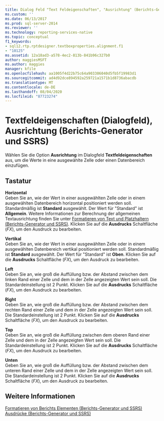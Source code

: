 ```yaml
---
title: Dialog Feld "Text Feldeigenschaften", "Ausrichtung" (Berichts-Generator und SSRS) | Microsoft-Dokumentation
ms.custom: ''
ms.date: 06/13/2017
ms.prod: sql-server-2014
ms.reviewer: ''
ms.technology: reporting-services-native
ms.topic: conceptual
f1_keywords:
- sql12.rtp.rptdesigner.textboxproperties.alignment.f1
- "10125"
ms.assetid: 12a18ad3-a578-4ec2-813b-841b96c327b0
author: maggiesMSFT
ms.author: maggies
manager: kfile
ms.openlocfilehash: aa1005f4d22b75c64a903306040d5fb5f19983d1
ms.sourcegitcommit: ad4d92dce894592a259721a1571b1d8736abacdb
ms.translationtype: MT
ms.contentlocale: de-DE
ms.lasthandoff: 08/04/2020
ms.locfileid: "87723274"
---
```

# <a name="text-box-properties-dialog-box-alignment-report-builder-and-ssrs"></a>Textfeldeigenschaften (Dialogfeld), Ausrichtung (Berichts-Generator und SSRS)
  Wählen Sie die Option **Ausrichtung** im Dialogfeld **Textfeldeigenschaften** aus, um die Werte in eine ausgewählte Zelle oder einen Datenbereich einzufügen.  
  
## <a name="options"></a>Tastatur  
 **Horizontal**  
 Geben Sie an, wie der Wert in einer ausgewählten Zelle oder in einem ausgewählten Datenbereich horizontal positioniert werden soll. Standardmäßig ist **Standard** ausgewählt. Der Wert für "Standard" ist **Allgemein**. Weitere Informationen zur Berechnung der allgemeinen Textausrichtung finden Sie unter [Formatieren von Text und Platzhaltern &#40;Berichts-Generator und SSRS&#41;](report-design/formatting-text-and-placeholders-report-builder-and-ssrs.md). Klicken Sie auf die **Ausdrucks** Schaltfläche (*FX*), um den Ausdruck zu bearbeiten.  
  
 **Vertikal**  
 Geben Sie an, wie der Wert in einer ausgewählten Zelle oder in einem ausgewählten Datenbereich vertikal positioniert werden soll. Standardmäßig ist **Standard** ausgewählt. Der Wert für "Standard" ist **Oben**. Klicken Sie auf die **Ausdrucks** Schaltfläche (*FX*), um den Ausdruck zu bearbeiten.  
  
 **Left**  
 Geben Sie an, wie groß die Auffüllung bzw. der Abstand zwischen dem linken Rand einer Zelle und dem in der Zelle angezeigten Wert sein soll. Die Standardeinstellung ist 2 Punkt. Klicken Sie auf die **Ausdrucks** Schaltfläche (*FX*), um den Ausdruck zu bearbeiten.  
  
 **Right**  
 Geben Sie an, wie groß die Auffüllung bzw. der Abstand zwischen dem rechten Rand einer Zelle und dem in der Zelle angezeigten Wert sein soll. Die Standardeinstellung ist 2 Punkt. Klicken Sie auf die **Ausdrucks** Schaltfläche (*FX*), um den Ausdruck zu bearbeiten.  
  
 **Top**  
 Geben Sie an, wie groß die Auffüllung zwischen dem oberen Rand einer Zelle und dem in der Zelle angezeigten Wert sein soll. Die Standardeinstellung ist 2 Punkt. Klicken Sie auf die **Ausdrucks** Schaltfläche (*FX*), um den Ausdruck zu bearbeiten.  
  
 **Unten**  
 Geben Sie an, wie groß die Auffüllung bzw. der Abstand zwischen dem unteren Rand einer Zelle und dem in der Zelle angezeigten Wert sein soll. Die Standardeinstellung ist 2 Punkt. Klicken Sie auf die **Ausdrucks** Schaltfläche (*FX*), um den Ausdruck zu bearbeiten.  
  
## <a name="see-also"></a>Weitere Informationen  
 [Formatieren von Berichts Elementen &#40;Berichts-Generator und SSRS&#41;](report-design/formatting-report-items-report-builder-and-ssrs.md)   
 [Ausdrücke &#40;Berichts-Generator und SSRS&#41;](report-design/expressions-report-builder-and-ssrs.md)  
  
  
